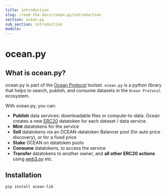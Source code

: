 ```yaml
---
title: introduction
slug: /read-the-docs/coean.py/introduction
section: ocean.py
sub_section: introduction
module: 
---
```

# ocean.py

## What is ocean.py?

ocean.py is part of the [Ocean Protocol](https://www.oceanprotocol.com) toolset. `ocean.py` is a python library that helps to search, publish, and consume datasets in the `Ocean Protocol` ecosystem.

With ocean.py, you can:

- **Publish** data services: downloadable files or compute-to-data.
  Ocean creates a new [ERC20](https://github.com/ethereum/EIPs/blob/7f4f0377730f5fc266824084188cc17cf246932e/EIPS/eip-20.md)
  datatoken for each dataset / data service.
- **Mint** datatokens for the service
- **Sell** datatokens via an OCEAN-datatoken Balancer pool (for auto price discovery), or for a fixed price
- **Stake** OCEAN on datatoken pools
- **Consume** datatokens, to access the service
- **Transfer** datatokens to another owner, and **all other ERC20 actions**
  using [web3.py](https://web3py.readthedocs.io/en/stable/examples.html#working-with-an-erc20-token-contract) etc.

## Installation

`pip install ocean-lib`

